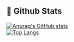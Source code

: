 ## 🤔 Github Stats
  [![Anurag's GitHub stats](https://github-readme-stats.vercel.app/api?username=itleews)](https://github.com/anuraghazra/github-readme-stats)
  <br/>
  [![Top Langs](https://github-readme-stats.vercel.app/api/top-langs/?username=itleews)](https://github.com/anuraghazra/github-readme-stats)
